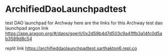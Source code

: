 # ArchifiedDaoLaunchpadtest
test DAO launchpad for Archway 
here are the links for this Archway test dao launchpad
argon link
https://app.aragon.org/#/daos/goerli/0x2d59b4d7d503c9a41ffb3a14fc0d5ab3589d8c54

replit link
https://archifieddaolaunchpadtest.sarthakton6.repl.co

